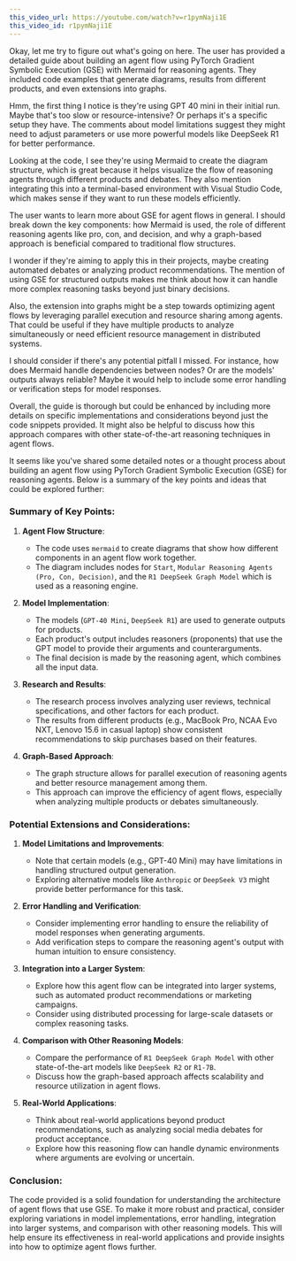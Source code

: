 ```yaml
---
this_video_url: https://youtube.com/watch?v=r1pymNaji1E
this_video_id: r1pymNaji1E
---
```

<think>
Okay, let me try to figure out what's going on here. The user has provided a detailed guide about building an agent flow using PyTorch Gradient Symbolic Execution (GSE) with Mermaid for reasoning agents. They included code examples that generate diagrams, results from different products, and even extensions into graphs. 

Hmm, the first thing I notice is they're using GPT 40 mini in their initial run. Maybe that's too slow or resource-intensive? Or perhaps it's a specific setup they have. The comments about model limitations suggest they might need to adjust parameters or use more powerful models like DeepSeek R1 for better performance.

Looking at the code, I see they're using Mermaid to create the diagram structure, which is great because it helps visualize the flow of reasoning agents through different products and debates. They also mention integrating this into a terminal-based environment with Visual Studio Code, which makes sense if they want to run these models efficiently.

The user wants to learn more about GSE for agent flows in general. I should break down the key components: how Mermaid is used, the role of different reasoning agents like pro, con, and decision, and why a graph-based approach is beneficial compared to traditional flow structures.

I wonder if they're aiming to apply this in their projects, maybe creating automated debates or analyzing product recommendations. The mention of using GSE for structured outputs makes me think about how it can handle more complex reasoning tasks beyond just binary decisions.

Also, the extension into graphs might be a step towards optimizing agent flows by leveraging parallel execution and resource sharing among agents. That could be useful if they have multiple products to analyze simultaneously or need efficient resource management in distributed systems.

I should consider if there's any potential pitfall I missed. For instance, how does Mermaid handle dependencies between nodes? Or are the models' outputs always reliable? Maybe it would help to include some error handling or verification steps for model responses.

Overall, the guide is thorough but could be enhanced by including more details on specific implementations and considerations beyond just the code snippets provided. It might also be helpful to discuss how this approach compares with other state-of-the-art reasoning techniques in agent flows.
</think>

It seems like you've shared some detailed notes or a thought process about building an agent flow using PyTorch Gradient Symbolic Execution (GSE) for reasoning agents. Below is a summary of the key points and ideas that could be explored further:

### Summary of Key Points:
1. **Agent Flow Structure**:
   - The code uses `mermaid` to create diagrams that show how different components in an agent flow work together.
   - The diagram includes nodes for `Start`, `Modular Reasoning Agents (Pro, Con, Decision)`, and the `R1 DeepSeek Graph Model` which is used as a reasoning engine.

2. **Model Implementation**:
   - The models (`GPT-40 Mini`, `DeepSeek R1`) are used to generate outputs for products.
   - Each product's output includes reasoners (proponents) that use the GPT model to provide their arguments and counterarguments.
   - The final decision is made by the reasoning agent, which combines all the input data.

3. **Research and Results**:
   - The research process involves analyzing user reviews, technical specifications, and other factors for each product.
   - The results from different products (e.g., MacBook Pro, NCAA Evo NXT, Lenovo 15.6 in casual laptop) show consistent recommendations to skip purchases based on their features.

4. **Graph-Based Approach**:
   - The graph structure allows for parallel execution of reasoning agents and better resource management among them.
   - This approach can improve the efficiency of agent flows, especially when analyzing multiple products or debates simultaneously.

### Potential Extensions and Considerations:
1. **Model Limitations and Improvements**:
   - Note that certain models (e.g., GPT-40 Mini) may have limitations in handling structured output generation.
   - Exploring alternative models like `Anthropic` or `DeepSeek V3` might provide better performance for this task.

2. **Error Handling and Verification**:
   - Consider implementing error handling to ensure the reliability of model responses when generating arguments.
   - Add verification steps to compare the reasoning agent's output with human intuition to ensure consistency.

3. **Integration into a Larger System**:
   - Explore how this agent flow can be integrated into larger systems, such as automated product recommendations or marketing campaigns.
   - Consider using distributed processing for large-scale datasets or complex reasoning tasks.

4. **Comparison with Other Reasoning Models**:
   - Compare the performance of `R1 DeepSeek Graph Model` with other state-of-the-art models like `DeepSeek R2` or `R1-7B`.
   - Discuss how the graph-based approach affects scalability and resource utilization in agent flows.

5. **Real-World Applications**:
   - Think about real-world applications beyond product recommendations, such as analyzing social media debates for product acceptance.
   - Explore how this reasoning flow can handle dynamic environments where arguments are evolving or uncertain.

### Conclusion:
The code provided is a solid foundation for understanding the architecture of agent flows that use GSE. To make it more robust and practical, consider exploring variations in model implementations, error handling, integration into larger systems, and comparison with other reasoning models. This will help ensure its effectiveness in real-world applications and provide insights into how to optimize agent flows further.
